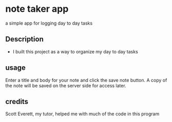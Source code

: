 
# note taker app
a simple app for logging day to day tasks
## Description
- I built this project as a way to organize my day to day tasks
## usage
Enter a title and body for your note and click the save note button. A copy of the note will be saved on the server side for access later.
## credits
Scott Everett, my tutor, helped me with much of the code in this program
